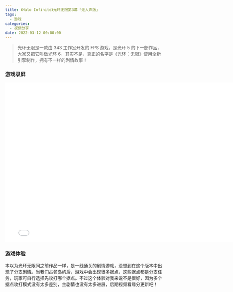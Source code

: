 ```yaml
---
title: 《Halo Infinite》光环无限第3幕「无人声版」
tags:
  - 游戏
categories:
  - 视频分享
date: 2022-03-12 00:00:00
---
```


> 光环无限是一款由 343 工作室开发的 FPS 游戏，是光环 5 的下一部作品，大家又把它叫做光环 6，其实不是，真正的名字是《光环：无限》使用全新引擎制作，拥有不一样的剧情故事！

<!-- more -->

### 游戏录屏

<iframe src="//player.bilibili.com/player.html?aid=509540984&bvid=BV1sb4y1W7aA&cid=541848896&page=1" scrolling="no" border="0" frameborder="no" framespacing="0" allowfullscreen="true" width="774" height="514"> </iframe>

### 游戏体验

本以为光环无限同之前作品一样，是一线通关的剧情游戏，没想到在这个版本中出现了分支剧情。当我们占领岛屿后，游戏中会出现很多据点，这些据点都是分支任务，玩家可自行选择先攻打哪个据点。不过这个体验对我来说不是很好，因为多个据点攻打模式没有太多差别，主剧情也没有太多进展，后期视频看缘分更新吧！
